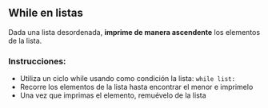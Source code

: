 ## While en listas
Dada una lista desordenada, **imprime de manera ascendente** los elementos de la lista. 
### Instrucciones:
- Utiliza un ciclo while usando como condición la lista: `while list:`
- Recorre los elementos de la lista hasta encontrar el menor e imprimelo
- Una vez que imprimas el elemento, remuévelo de la lista